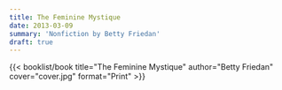 ```yaml
---
title: The Feminine Mystique
date: 2013-03-09
summary: 'Nonfiction by Betty Friedan'
draft: true
---
```


{{< booklist/book
title="The Feminine Mystique"
author="Betty Friedan"
cover="cover.jpg"
format="Print" >}}
